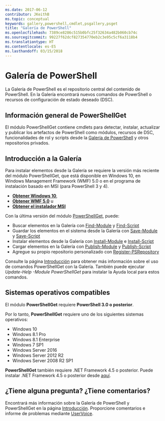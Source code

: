 ```yaml
---
ms.date: 2017-06-12
contributor: JKeithB
ms.topic: conceptual
keywords: gallery,powershell,cmdlet,psgallery,psget
title: "Galería de PowerShell"
ms.openlocfilehash: 7389ce8286c515b0bfc25f32634a482b060cb74c
ms.sourcegitcommit: 99227f62dcf827354770eb2c3e95c5cf6a3118b4
ms.translationtype: HT
ms.contentlocale: es-ES
ms.lasthandoff: 03/15/2018
---
```

# <a name="the-powershell-gallery"></a>Galería de PowerShell

La Galería de PowerShell es el repositorio central del contenido de PowerShell. En la Galería encontrará nuevos comandos de PowerShell o recursos de configuración de estado deseado (DSC).

## <a name="powershellget-overview"></a>Información general de PowerShellGet

El módulo PowerShellGet contiene cmdlets para detectar, instalar, actualizar y publicar los artefactos de PowerShell como módulos, recursos de DSC, funcionalidades de rol y scripts desde la [Galería de PowerShell](https://www.PowerShellGallery.com) y otros repositorios privados.

## <a name="getting-started-with-the-gallery"></a>Introducción a la Galería

Para instalar elementos desde la Galería se requiere la versión más reciente del módulo PowerShellGet, que está disponible en Windows 10, en Windows Management Framework (WMF) 5.0 o en el programa de instalación basado en MSI (para PowerShell 3 y 4).

- [**Obtener Windows 10**](http://go.microsoft.com/fwlink/?LinkID=624830&clcid=0x409),
- [**Obtener WMF 5.0**](http://go.microsoft.com/fwlink/?LinkId=398175) u
- [**Obtener el instalador MSI**](http://go.microsoft.com/fwlink/?LinkID=746217&clcid=0x409)

Con la última versión del módulo [PowerShellGet](http://go.microsoft.com/fwlink/?LinkID=760387&clcid=0x409), puede:

-   Buscar elementos en la Galería con [Find-Module](https://go.microsoft.com/fwlink/?LinkId=821658) y [Find-Script](https://go.microsoft.com/fwlink/?LinkId=822322)
-   Guardar los elementos en el sistema desde la Galería con [Save-Module](https://go.microsoft.com/fwlink/?LinkId=821669) y [Save-Script](https://go.microsoft.com/fwlink/?LinkId=822334)
-   Instalar elementos desde la Galería con [Install-Module](https://go.microsoft.com/fwlink/?LinkId=821663) e [Install-Script](https://go.microsoft.com/fwlink/?LinkId=822327)
-   Cargar elementos en la Galería con [Publish-Module](https://go.microsoft.com/fwlink/?LinkId=821666) y [Publish-Script](https://go.microsoft.com/fwlink/?LinkId=822331)
-   Agregue su propio repositorio personalizado con [Register-PSRepository](https://go.microsoft.com/fwlink/?LinkId=821668)

Consulte la página [Introducción](psgallery/psgallery_gettingstarted.md) para obtener más información sobre el uso de comandos PowerShellGet con la Galería. También puede ejecutar *Update-Help -Module PowerShellGet* para instalar la Ayuda local para estos comandos.

## <a name="supported-operating-systems"></a>Sistemas operativos compatibles

El módulo **PowerShellGet** requiere **PowerShell 3.0 o posterior**.

Por lo tanto, **PowerShellGet** requiere uno de los siguientes sistemas operativos:

- Windows 10
- Windows 8.1 Pro
- Windows 8.1 Enterprise
- Windows 7 SP1
- Windows Server 2016
- Windows Server 2012 R2
- Windows Server 2008 R2 SP1

**PowerShellGet** también requiere .NET Framework 4.5 o posterior. Puede instalar .NET Framework 4.5 o posterior desde [aquí](https://msdn.microsoft.com/library/5a4x27ek.aspx).


## <a name="got-a-question-have-feedback"></a>¿Tiene alguna pregunta? ¿Tiene comentarios?

Encontrará más información sobre la Galería de PowerShell y PowerShellGet en la página [Introducción](psgallery/psgallery_gettingstarted.md). Proporcione comentarios e informe de problemas mediante [UserVoice](http://windowsserver.uservoice.com/forums/301869-powershell).

